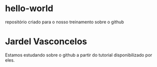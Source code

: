 # hello-world
repositório criado para o nosso treinamento sobre o github
# Jardel Vasconcelos
Estamos estudando sobre o github a partir do tutorial disponibilizado por eles.


